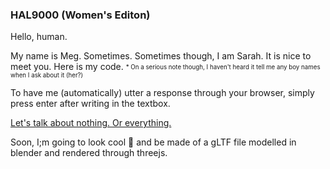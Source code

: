 ### HAL9000 (Women's Editon)
Hello, human.

My name is Meg. Sometimes. Sometimes though, I am Sarah. It is nice to meet you. Here is my code. 
<sub><sup>* On a serious note though, I haven't heard it tell me any boy names when I ask about it (her?)<sub><sup>

To have me (automatically) utter a response through your browser, simply press enter after writing in the textbox. 

[Let's talk about nothing. Or everything.](http://34.130.94.99/)

Soon, I;m going to look cool :nail_care: and be made of a gLTF file modelled in blender and rendered through threejs.

